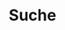 ---
title: "Suche"
layout: "search" # is necessary
summary: "search"
placeholder: "placeholder text in search input box"
---